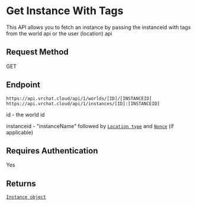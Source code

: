 # Get Instance With Tags
This API allows you to fetch an instance by passing the instanceid with tags from the world api or the user (location) api

## Request Method
GET

## Endpoint
    https://api.vrchat.cloud/api/1/worlds/[ID]/[INSTANCEID]
    https://api.vrchat.cloud/api/1/instances/[ID]:[INSTANCEID]

id - the world id

instanceid - "instanceName" followed by [`Location type`](Objects/User.md?id=instance-type) and [`Nonce`](Objects/User.md?id=nonce) (if applicable)

## Requires Authentication
Yes

## Returns

[`Instance object`](Objects/World.md?id=instance-object)
